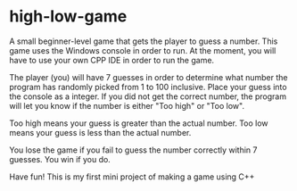 # high-low-game
A small beginner-level game that gets the player to guess a number.
This game uses the Windows console in order to run.
At the moment, you will have to use your own CPP IDE in order to run the game.

The player (you) will have 7 guesses in order to determine what number the program has randomly picked from 1 to 100 inclusive.
Place your guess into the console as a integer.
If you did not get the correct number, the program will let you know if the number is either "Too high" or "Too low".

Too high means your guess is greater than the actual number.
Too low means your guess is less than the actual number.

You lose the game if you fail to guess the number correctly within 7 guesses.
You win if you do.

Have fun! This is my first mini project of making a game using C++

